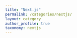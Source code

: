 ```yaml
---
title: "Next.js"
permalink: /categories/nextjs/
layout: category
author_profile: true
taxonomy: nextjs
---
```

<!-- taxonomy should match with the post category -->